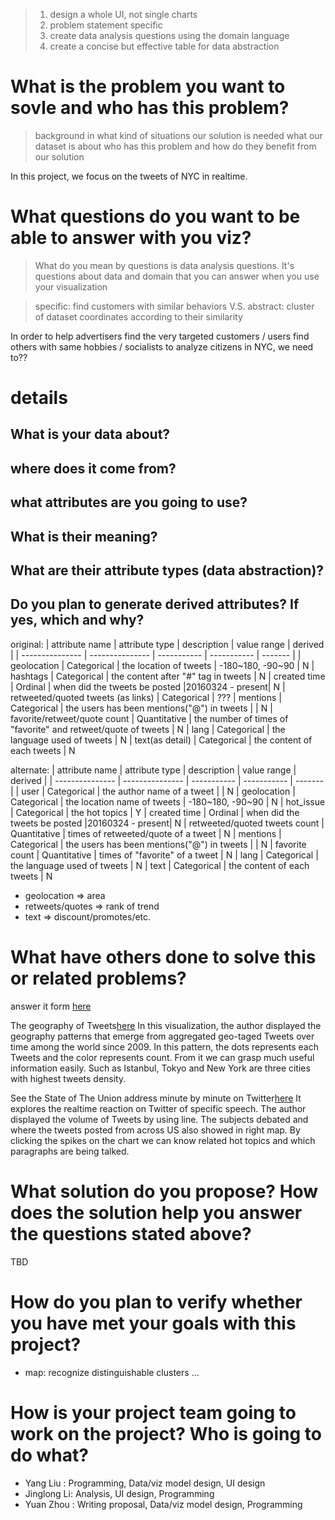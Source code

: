 > 1. design a whole UI, not single charts
> 2. problem statement specific
> 3. create data analysis questions using the domain language
> 4. create a concise but effective table for data abstraction

# What is the problem you want to sovle and who has this problem?
> background
in what kind of situations our solution is needed
what our dataset is about
who has this problem and how do they benefit from our solution

In this project, we focus on the tweets of NYC in realtime. 

# What questions do you want to be able to answer with you viz?

> What do you mean by questions is data analysis questions. It's questions about data and domain that you can answer when you use your visualization

> specific: find customers with similar behaviors
> V.S. abstract: cluster of dataset coordinates according to their similarity

In order to help advertisers find the very targeted customers / users find others with same hobbies / socialists to analyze citizens in NYC, we need to??

# details
## What is your data about?
## where does it come from?
## what attributes are you going to use?
## What is their meaning?
## What are their attribute types (data abstraction)?
## Do you plan to generate derived attributes? If yes, which and why?
original:
| attribute name  | attribute type  | description | value range | derived |
| --------------- | --------------- | ----------- | ----------- | ------- |
| geolocation  | Categorical  | the location of tweets | -180~180, -90~90 | N
| hashtags  | Categorical  | the content after "#" tag in tweets | N
| created time | Ordinal | when did the tweets be posted |20160324 - present| N
| retweeted/quoted tweets (as links) | Categorical | ???
| mentions | Categorical | the users has been mentions("@") in tweets |  | N
| favorite/retweet/quote count | Quantitative | the number of times of "favorite" and retweet/quote of tweets | N
| lang | Categorical | the language used of tweets | N
| text(as detail) | Categorical | the content of each tweets | N

alternate:
| attribute name  | attribute type  | description | value range | derived |
| --------------- | --------------- | ----------- | ----------- | ------- |
| user | Categorical  | the author name of a tweet |  | N
| geolocation  | Categorical  | the location name of tweets | -180~180, -90~90 | N
| hot_issue  | Categorical  | the hot topics | Y
| created time | Ordinal | when did the tweets be posted |20160324 - present| N
| retweeted/quoted tweets count | Quantitative | times of retweeted/quote of a tweet | N
| mentions | Categorical | the users has been mentions("@") in tweets |  | N
| favorite count | Quantitative | times of "favorite" of a tweet | N
| lang | Categorical | the language used of tweets | N
| text | Categorical | the content of each tweets | N


- geolocation => area
- retweets/quotes => rank of trend
- text => discount/promotes/etc.


# What have others done to solve this or related problems?
answer it form [here](https://interactive.twitter.com/)

The geography of Tweets[here](https://blog.twitter.com/2013/the-geography-of-tweets)
In this visualization, the author displayed the geography patterns that emerge from aggregated geo-taged Tweets over time among the world since 2009. In this pattern, the dots represents each Tweets and the color represents count. From it we can grasp much useful information easily. Such as Istanbul, Tokyo and New York are three cities with highest tweets density.

See the State of The Union address minute by minute on Twitter[here](http://twitter.github.io/interactive/sotu2015/#p1)
It explores the realtime reaction on Twitter of specific speech. The author displayed the volume of Tweets by using line. The subjects debated and where the tweets posted from across US also showed in right map. By clicking the spikes on the chart we can know related hot topics and which paragraphs are being talked.

# What solution do you propose? How does the solution help you answer the questions stated above?
TBD

# How do you plan to verify whether you have met your goals with this project?
- map: recognize distinguishable clusters
... 

# How is your project team going to work on the project? Who is going to do what?

- Yang Liu : Programming, Data/viz model design, UI design
- Jinglong Li: Analysis, UI design, Programming
- Yuan Zhou : Writing proposal, Data/viz model design, Programming
